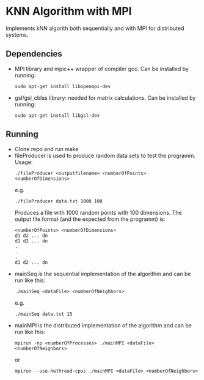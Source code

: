 # KNN Algorithm with MPI
Implements kNN algorith both sequentially and with MPI for distributed systems.

<h2>Dependencies</h2>
<ul>
  <li>MPI library and mpic++ wrapper of compiler gcc. Can be installed by running:
  
    sudo apt-get install libopenmpi-dev
    
  </li>
  <li>gsl/gsl_cblas library: needed for matrix calculations. Can be installed by running:
  
    sudo apt-get install libgsl-dev
    
  </li>
</ul>

<h2>Running</h2>
<ul>
  <li>Clone repo and run make</li>
  <li>fileProducer is used to produce random data sets to test the programm. Usage:

    ./fileProducer <outputfilename> <numberOfPoints> <numberOfDimensions>

  e.g.
  
    ./fileProducer data.txt 1000 100

Produces a file with 1000 random points with 100 dimensions. The output file format (and the expected from the programm) is:

    <numberOfPoints> <numberOfDimensions>
    d1 d2 ... dn
    d1 d2 ... dn 
    .
    .
    .
    d1 d2 ... dn
   
  </li>
  <li>mainSeq is the sequential implementation of the algorithm and can be run like this:
  
    ./mainSeq <dataFile> <numberOfNeighbors>
    
  e.g.
  
    ./mainSeq data.txt 15

  </li>
  <li>mainMPI is the distributed implementation of the algorithm and can be run like this:
  
    mpirun -np <numberOfProcesses> ./mainMPI <dataFile> <numberOfNeighbors>

  or
  
    mpirun --use-hwthread-cpus ./mainMPI <dataFile> <numberOfNeighbors>

  </li>
</ul>
